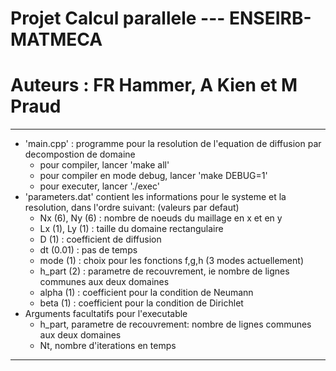 # Projet Calcul parallele --- ENSEIRB-MATMECA
# Auteurs : FR Hammer, A Kien et M Praud

------------------------------
* 'main.cpp' : programme pour la resolution de l'equation de diffusion par decompostion de domaine
	* pour compiler, lancer 'make all'
	* pour compiler en mode debug, lancer 'make DEBUG=1'
	* pour executer, lancer './exec'
* 'parameters.dat' contient les informations pour le systeme et la resolution, dans l'ordre suivant:
(valeurs par defaut)
	* Nx (6), Ny (6) : nombre de noeuds du maillage en x et en y
	* Lx (1), Ly (1) : taille du domaine rectangulaire
	* D (1) : coefficient de diffusion
	* dt (0.01) : pas de temps
	* mode (1) : choix pour les fonctions f,g,h (3 modes actuellement)
	* h_part (2) : parametre de recouvrement, ie nombre de lignes communes aux deux domaines
	* alpha (1) : coefficient pour la condition de Neumann
	* beta (1) : coefficient pour la condition de Dirichlet 
* Arguments facultatifs pour l'executable
	* h_part, parametre de recouvrement: nombre de lignes communes aux deux domaines
	* Nt, nombre d'iterations en temps
------------------------------
